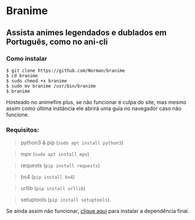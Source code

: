 # Branime
## Assista animes legendados e dublados em Português, como no ani-cli
### Como instalar
```
$ git clone https://github.com/Norman/branime
$ cd branime
$ sudo chmod +x branime
$ sudo mv branime /usr/bin/branime
$ branime
```
Hosteado no animefire.plus, se não funcionar é culpa do site, mas mesmo assim como última instância ele abrirá uma guia no navegador caso não funcione.

### Requisitos:
> python3 & pip (`sudo apt install python3`)

> mpv (`sudo apt install mpv`)

> requests (`pip install requests`)

> bs4 (`pip install bs4`)

> urllib (`pip install urllib`)

> setuptools (`pip install setuptools`).

Se ainda assim não funcionar, [clique aqui](https://www.linux.org/pages/download/) para instalar a dependência final.
